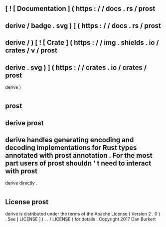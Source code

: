 [
!
[
Documentation
]
(
https
:
/
/
docs
.
rs
/
prost
-
derive
/
badge
.
svg
)
]
(
https
:
/
/
docs
.
rs
/
prost
-
derive
/
)
[
!
[
Crate
]
(
https
:
/
/
img
.
shields
.
io
/
crates
/
v
/
prost
-
derive
.
svg
)
]
(
https
:
/
/
crates
.
io
/
crates
/
prost
-
derive
)
#
prost
-
derive
prost
-
derive
handles
generating
encoding
and
decoding
implementations
for
Rust
types
annotated
with
prost
annotation
.
For
the
most
part
users
of
prost
shouldn
'
t
need
to
interact
with
prost
-
derive
directly
.
#
#
License
prost
-
derive
is
distributed
under
the
terms
of
the
Apache
License
(
Version
2
.
0
)
.
See
[
LICENSE
]
(
.
.
/
LICENSE
)
for
details
.
Copyright
2017
Dan
Burkert
